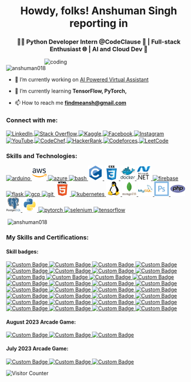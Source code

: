 <h1 align="center">Howdy, folks! Anshuman Singh reporting in</h1>
<h3 align="center">👨‍💻 Python Developer Intern @CodeClause 🐍 | Full-stack Enthusiast 🌐 | AI and Cloud Dev 🚀</h3>

<img align="right" alt="coding" width="400" src="https://user-images.githubusercontent.com/22107794/139580686-887df369-edb8-4bc8-b607-4fbf6d7e4866.gif">

<p align="left"> <img src="https://komarev.com/ghpvc/?username=anshuman018&label=Profile%20views&color=0e75b6&style=flat" alt="anshuman018" /> </p>

- 🔭 I’m currently working on [AI Powered Virtual Assistant](https://github.com/anshuman018/AI-Powered_Virtual_Assistant.git)

- 🌱 I’m currently learning **TensorFlow, PyTorch,**

- 📫 How to reach me **findmeansh@gmail.com**

<h3 align="left">Connect with me:</h3>
<p align="left">
  <a href="https://linkedin.com/in/anshuman-singh-37ab2b236" target="blank">
    <img align="center" src="https://raw.githubusercontent.com/rahuldkjain/github-profile-readme-generator/master/src/images/icons/Social/linked-in-alt.svg" alt="LinkedIn" height="30" width="40" />
  </a>
  <a href="https://stackoverflow.com/users/22467830/anshuman-singh" target="blank">
    <img align="center" src="https://raw.githubusercontent.com/rahuldkjain/github-profile-readme-generator/master/src/images/icons/Social/stack-overflow.svg" alt="Stack Overflow" height="30" width="40" />
  </a>
  <a href="https://kaggle.com/anshumansinghkaggle" target="blank">
    <img align="center" src="https://raw.githubusercontent.com/rahuldkjain/github-profile-readme-generator/master/src/images/icons/Social/kaggle.svg" alt="Kaggle" height="30" width="40" />
  </a>
  <a href="https://www.facebook.com/profile.php?id=100045878583123" target="blank">
    <img align="center" src="https://raw.githubusercontent.com/rahuldkjain/github-profile-readme-generator/master/src/images/icons/Social/facebook.svg" alt="Facebook" height="30" width="40" />
  </a>
  <a href="https://instagram.com/thakursabbbbbb" target="blank">
    <img align="center" src="https://raw.githubusercontent.com/rahuldkjain/github-profile-readme-generator/master/src/images/icons/Social/instagram.svg" alt="Instagram" height="30" width="40" />
  </a>
  <a href="https://www.youtube.com/c/@anshumansingh1466" target="blank">
    <img align="center" src="https://raw.githubusercontent.com/rahuldkjain/github-profile-readme-generator/master/src/images/icons/Social/youtube.svg" alt="YouTube" height="30" width="40" />
  </a>
  <a href="https://www.codechef.com/users/anshuman018" target="blank">
    <img align="center" src="https://cdn.jsdelivr.net/npm/simple-icons@3.1.0/icons/codechef.svg" alt="CodeChef" height="30" width="40" />
  </a>
  <a href="https://www.hackerrank.com/findmeansh" target="blank">
    <img align="center" src="https://raw.githubusercontent.com/rahuldkjain/github-profile-readme-generator/master/src/images/icons/Social/hackerrank.svg" alt="HackerRank" height="30" width="40" />
  </a>
  <a href="https://codeforces.com/profile/anshumansingh018" target="blank">
    <img align="center" src="https://raw.githubusercontent.com/rahuldkjain/github-profile-readme-generator/master/src/images/icons/Social/codeforces.svg" alt="Codeforces" height="30" width="40" />
  </a>
  <a href="https://leetcode.com/anshuman_leetcode18/" target="blank">
    <img align="center" src="https://raw.githubusercontent.com/rahuldkjain/github-profile-readme-generator/master/src/images/icons/Social/leet-code.svg" alt="LeetCode" height="30" width="40" />
  </a>
</p>

<h3 align="left">Skills and Technologies:</h3>
<p align="left"> <a href="https://www.arduino.cc/" target="_blank" rel="noreferrer"> <img src="https://cdn.worldvectorlogo.com/logos/arduino-1.svg" alt="arduino" width="40" height="40"/> </a> <a href="https://aws.amazon.com" target="_blank" rel="noreferrer"> <img src="https://raw.githubusercontent.com/devicons/devicon/master/icons/amazonwebservices/amazonwebservices-original-wordmark.svg" alt="aws" width="40" height="40"/> </a> <a href="https://azure.microsoft.com/en-in/" target="_blank" rel="noreferrer"> <img src="https://www.vectorlogo.zone/logos/microsoft_azure/microsoft_azure-icon.svg" alt="azure" width="40" height="40"/> </a> <a href="https://www.gnu.org/software/bash/" target="_blank" rel="noreferrer"> <img src="https://www.vectorlogo.zone/logos/gnu_bash/gnu_bash-icon.svg" alt="bash" width="40" height="40"/> </a> <a href="https://www.cprogramming.com/" target="_blank" rel="noreferrer"> <img src="https://raw.githubusercontent.com/devicons/devicon/master/icons/c/c-original.svg" alt="c" width="40" height="40"/> </a> <a href="https://www.w3schools.com/css/" target="_blank" rel="noreferrer"> <img src="https://raw.githubusercontent.com/devicons/devicon/master/icons/css3/css3-original-wordmark.svg" alt="css3" width="40" height="40"/> </a> <a href="https://www.docker.com/" target="_blank" rel="noreferrer"> <img src="https://raw.githubusercontent.com/devicons/devicon/master/icons/docker/docker-original-wordmark.svg" alt="docker" width="40" height="40"/> </a> <a href="https://dotnet.microsoft.com/" target="_blank" rel="noreferrer"> <img src="https://raw.githubusercontent.com/devicons/devicon/master/icons/dot-net/dot-net-original-wordmark.svg" alt="dotnet" width="40" height="40"/> </a> <a href="https://firebase.google.com/" target="_blank" rel="noreferrer"> <img src="https://www.vectorlogo.zone/logos/firebase/firebase-icon.svg" alt="firebase" width="40" height="40"/> </a> <a href="https://flask.palletsprojects.com/" target="_blank" rel="noreferrer"> <img src="https://www.vectorlogo.zone/logos/pocoo_flask/pocoo_flask-icon.svg" alt="flask" width="40" height="40"/> </a> <a href="https://cloud.google.com" target="_blank" rel="noreferrer"> <img src="https://www.vectorlogo.zone/logos/google_cloud/google_cloud-icon.svg" alt="gcp" width="40" height="40"/> </a> <a href="https://git-scm.com/" target="_blank" rel="noreferrer"> <img src="https://www.vectorlogo.zone/logos/git-scm/git-scm-icon.svg" alt="git" width="40" height="40"/> </a> <a href="https://www.w3.org/html/" target="_blank" rel="noreferrer"> <img src="https://raw.githubusercontent.com/devicons/devicon/master/icons/html5/html5-original-wordmark.svg" alt="html5" width="40" height="40"/> </a> <a href="https://kubernetes.io" target="_blank" rel="noreferrer"> <img src="https://www.vectorlogo.zone/logos/kubernetes/kubernetes-icon.svg" alt="kubernetes" width="40" height="40"/> </a> <a href="https://www.linux.org/" target="_blank" rel="noreferrer"> <img src="https://raw.githubusercontent.com/devicons/devicon/master/icons/linux/linux-original.svg" alt="linux" width="40" height="40"/> </a> <a href="https://www.mongodb.com/" target="_blank" rel="noreferrer"> <img src="https://raw.githubusercontent.com/devicons/devicon/master/icons/mongodb/mongodb-original-wordmark.svg" alt="mongodb" width="40" height="40"/> </a> <a href="https://www.mysql.com/" target="_blank" rel="noreferrer"> <img src="https://raw.githubusercontent.com/devicons/devicon/master/icons/mysql/mysql-original-wordmark.svg" alt="mysql" width="40" height="40"/> </a> <a href="https://www.photoshop.com/en" target="_blank" rel="noreferrer"> <img src="https://raw.githubusercontent.com/devicons/devicon/master/icons/photoshop/photoshop-line.svg" alt="photoshop" width="40" height="40"/> </a> <a href="https://www.php.net" target="_blank" rel="noreferrer"> <img src="https://raw.githubusercontent.com/devicons/devicon/master/icons/php/php-original.svg" alt="php" width="40" height="40"/> </a> <a href="https://www.postgresql.org" target="_blank" rel="noreferrer"> <img src="https://raw.githubusercontent.com/devicons/devicon/master/icons/postgresql/postgresql-original-wordmark.svg" alt="postgresql" width="40" height="40"/> </a> <a href="https://www.python.org" target="_blank" rel="noreferrer"> <img src="https://raw.githubusercontent.com/devicons/devicon/master/icons/python/python-original.svg" alt="python" width="40" height="40"/> </a> <a href="https://pytorch.org/" target="_blank" rel="noreferrer"> <img src="https://www.vectorlogo.zone/logos/pytorch/pytorch-icon.svg" alt="pytorch" width="40" height="40"/> </a> <a href="https://www.selenium.dev" target="_blank" rel="noreferrer"> <img src="https://raw.githubusercontent.com/detain/svg-logos/780f25886640cef088af994181646db2f6b1a3f8/svg/selenium-logo.svg" alt="selenium" width="40" height="40"/> </a> <a href="https://www.tensorflow.org" target="_blank" rel="noreferrer"> <img src="https://www.vectorlogo.zone/logos/tensorflow/tensorflow-icon.svg" alt="tensorflow" width="40" height="40"/> </a> </p>

 
<p>&nbsp;<img align="center" src="https://github-readme-stats.vercel.app/api?username=anshuman018&show_icons=true&locale=en" alt="anshuman018" /></p>

<h3 align="left">My Skills and Certifications:</h3>
<h4 align="left">Skill badges:</h4>
<p align="left">
  <a href="https://www.cloudskillsboost.google/public_profiles/fa8cde6a-3bc4-468f-8d99-9f2ee4d9f658/badges/4876878">
    <img src="https://cdn.qwiklabs.com/TYsbgZP55%2Br0JRwSj7I0KVyycYhxQ9CU5zOn85CHGLM%3D" alt="Custom Badge" width="" height="100">
  </a>
  <a href="https://www.cloudskillsboost.google/public_profiles/fa8cde6a-3bc4-468f-8d99-9f2ee4d9f658/badges/4887787">
    <img src="https://cdn.qwiklabs.com/E%2ByiTvj4cy%2BBUhWGSLJtgPG2uXlXn5WzFOMV2X1vjRQ%3D" alt="Custom Badge" width="" height="100">
  </a>
   <a href="https://www.cloudskillsboost.google/public_profiles/fa8cde6a-3bc4-468f-8d99-9f2ee4d9f658/badges/4887397">
    <img src="https://cdn.qwiklabs.com/3YRizadTwpn4OS%2FO0wFW953Fsnkw4xyqvFlQwTxoVpA%3D" alt="Custom Badge" width="" height="100">
  </a>
   <a href="https://www.cloudskillsboost.google/public_profiles/fa8cde6a-3bc4-468f-8d99-9f2ee4d9f658/badges/4868747">
    <img src="https://cdn.qwiklabs.com/nXFFrd1pA85%2FXJ6Ajs72qp0AB96AYS5zvHffJ20qRYY%3D" alt="Custom Badge" width="" height="100">
  </a>
   <a href="https://www.cloudskillsboost.google/public_profiles/fa8cde6a-3bc4-468f-8d99-9f2ee4d9f658/badges/4886625">
    <img src="https://cdn.qwiklabs.com/T0bEN231B1ujrZmOW2f0oIjpnB9fw4GUjfA7%2F5TKTg8%3D" alt="Custom Badge" width="" height="100">
  </a>
   <a href="https://www.cloudskillsboost.google/public_profiles/fa8cde6a-3bc4-468f-8d99-9f2ee4d9f658/badges/4876878">
    <img src="https://cdn.qwiklabs.com/TYsbgZP55%2Br0JRwSj7I0KVyycYhxQ9CU5zOn85CHGLM%3D" alt="Custom Badge" width="" height="100">
  </a>
   <a href="https://www.cloudskillsboost.google/public_profiles/fa8cde6a-3bc4-468f-8d99-9f2ee4d9f658/badges/4875579">
    <img src="https://cdn.qwiklabs.com/u3MPxQQDP5CG9FWthzPwSjhUklSwG1Bjm7ghQTkK5ZY%3D" alt="Custom Badge" width="" height="100">
  </a>
   <a href="https://www.cloudskillsboost.google/public_profiles/fa8cde6a-3bc4-468f-8d99-9f2ee4d9f658/badges/4868746">
    <img src="https://cdn.qwiklabs.com/YcrnfawPAN5vW%2BVqN1TK6VQTqLgBzoH2IlL3HBq5vME%3D" alt="Custom Badge" width="" height="100">
  </a>
   <a href="https://www.cloudskillsboost.google/public_profiles/fa8cde6a-3bc4-468f-8d99-9f2ee4d9f658/badges/4855206">
    <img src="https://cdn.qwiklabs.com/5AeD6J%2BFAjIkMTu8WpZlJz%2Frvi3zgODdGtx0d%2BGm750%3D" alt="Custom Badg" width="" height="100">
  </a>
   <a href="https://www.cloudskillsboost.google/public_profiles/fa8cde6a-3bc4-468f-8d99-9f2ee4d9f658/badges/4855120">
    <img src="https://cdn.qwiklabs.com/5hVgajAGKrsFBYb0dc3lzZEjfBlYaxY4208oGhqz6Co%3D" alt="Custom Badge" width="" height="100">
  </a>
   <a href="https://www.cloudskillsboost.google/public_profiles/fa8cde6a-3bc4-468f-8d99-9f2ee4d9f658/badges/4850707">
    <img src="https://cdn.qwiklabs.com/8%2Fa4oXwes8FCd4qdh%2FIzae9Zl7h9vgQJB4lmQXyFFoM%3D" alt="Custom Badge" width="" height="100">
  </a>
   <a href="https://www.cloudskillsboost.google/public_profiles/fa8cde6a-3bc4-468f-8d99-9f2ee4d9f658/badges/4848115">
    <img src="https://cdn.qwiklabs.com/psA1j5vs252dojHmnX0jn7%2BMJqdnv8SxUbcRyPOudeA%3D" alt="Custom Badge" width="" height="100">
  </a>
   <a href="https://www.cloudskillsboost.google/public_profiles/fa8cde6a-3bc4-468f-8d99-9f2ee4d9f658/badges/4840986">
    <img src="https://cdn.qwiklabs.com/cfDXHwD%2Bdb9hfd61xuLwvFqav8xJ8AUwdrT7YDoJU9g%3D" alt="Custom Badge" width="" height="100">
  </a>
   <a href="https://www.cloudskillsboost.google/public_profiles/fa8cde6a-3bc4-468f-8d99-9f2ee4d9f658/badges/4793336">
    <img src="https://cdn.qwiklabs.com/szy2pC%2FRlDn7DtW%2FPqC80RO3sX39XspY6aSLDGowV8Y%3D" alt="Custom Badge" width="" height="100">
  </a>
   <a href="https://www.cloudskillsboost.google/public_profiles/fa8cde6a-3bc4-468f-8d99-9f2ee4d9f658/badges/4770127">
    <img src="https://cdn.qwiklabs.com/5i0NFHuTMr9y5bQed6a57qM%2FnfHxeTYaqyWIwMGk054%3D" alt="Custom Badge" width="" height="100">
  </a>
   <a href="https://www.cloudskillsboost.google/public_profiles/fa8cde6a-3bc4-468f-8d99-9f2ee4d9f658/badges/4769641">
    <img src="https://cdn.qwiklabs.com/kNL%2BosWCH%2BFPdjWJJQu%2BCMYnfsLqou6iWZQd2EOl9Eo%3D" alt="Custom Badge" width="" height="100">
  </a>
   <a href="https://www.cloudskillsboost.google/public_profiles/fa8cde6a-3bc4-468f-8d99-9f2ee4d9f658/badges/4764160">
    <img src="https://cdn.qwiklabs.com/vemID6PlWXpDIrNVZDI18iF046Qm9uEo4rynCQjm190%3D" alt="Custom Badge" width="" height="100">
  </a>
   <a href="https://www.cloudskillsboost.google/public_profiles/fa8cde6a-3bc4-468f-8d99-9f2ee4d9f658/badges/4757732">
    <img src="https://cdn.qwiklabs.com/12LsjwqyJ7j%2FBx9Y2SAXjM0hzAEHY2sLwH%2FFiQceQ3c%3D" alt="Custom Badge" width="" height="100">
  </a>
   <a href="https://www.cloudskillsboost.google/public_profiles/fa8cde6a-3bc4-468f-8d99-9f2ee4d9f658/badges/4757393">
    <img src="https://cdn.qwiklabs.com/MFycsU%2BTvFgADPV8BcRX1pPd0cexoKRET9YIXVXtvv8%3D" alt="Custom Badge" width="" height="100">
  </a>
  <a href="https://www.cloudskillsboost.google/public_profiles/fa8cde6a-3bc4-468f-8d99-9f2ee4d9f658/badges/4757284">
    <img src="https://cdn.qwiklabs.com/gqxv%2F763Lmjh697XjFnEDLADN9qaCjnTjf%2B3r8TiRnk%3D" alt="Custom Badge" width="" height="100">
  </a>
   <a href="https://www.cloudskillsboost.google/public_profiles/fa8cde6a-3bc4-468f-8d99-9f2ee4d9f658/badges/4753183">
    <img src="https://cdn.qwiklabs.com/hGAGKdg7AkoweGWpTFvFwe3UnZDw3EY%2FSWx94mnWrxk%3D" alt="Custom Badge" width="" height="100">
  </a>
   <a href="https://www.cloudskillsboost.google/public_profiles/fa8cde6a-3bc4-468f-8d99-9f2ee4d9f658/badges/4751504">
    <img src="https://cdn.qwiklabs.com/%2BpOT%2BBZY9BS7kfk5iglnlKqCgOdME6g%2BVx3q0cok%2FgE%3D" alt="Custom Badge" width="" height="100">
  </a>
   <a href="https://www.cloudskillsboost.google/public_profiles/fa8cde6a-3bc4-468f-8d99-9f2ee4d9f658/badges/4751223">
    <img src="https://cdn.qwiklabs.com/ZHYI%2BNEO%2BkAk32hxQVSSH9UCEzJACG6nTTgA0slbiQQ%3D" alt="Custom Badge" width="" height="100">
  </a>
   <a href="https://www.cloudskillsboost.google/public_profiles/fa8cde6a-3bc4-468f-8d99-9f2ee4d9f658/badges/4746713">
    <img src="https://cdn.qwiklabs.com/avLswGesBdPVZgJPWOCscSTTxTYoTwYBMa8%2F9VqB0Yg%3D" alt="Custom Badge" width="" height="100">
  </a>
   <a href="https://www.cloudskillsboost.google/public_profiles/fa8cde6a-3bc4-468f-8d99-9f2ee4d9f658/badges/4745799">
    <img src="https://cdn.qwiklabs.com/vi9U3TnPxXdjiaH1GwmBT2Q1GXpSJ%2FoWYVbWaxj%2FYpk%3D" alt="Custom Badge" width="" height="100">
  </a>
   <a href="https://www.cloudskillsboost.google/public_profiles/fa8cde6a-3bc4-468f-8d99-9f2ee4d9f658/badges/4745441">
    <img src="https://cdn.qwiklabs.com/FviWG7zqkyrY7cCjCHeaf6nfyVpOjelrIOdu65triDw%3D" alt="Custom Badge" width="" height="100">
  </a>
  
   <a href="https://www.cloudskillsboost.google/public_profiles/fa8cde6a-3bc4-468f-8d99-9f2ee4d9f658/badges/4587893">
    <img src="https://cdn.qwiklabs.com/zMIWZwsiGjUCBQ%2Fig7%2BxvaxOyC8tWKGlWAhN5pSLzUU%3D" alt="Custom Badge" width="" height="100">
  </a>
  
   <a href="https://www.cloudskillsboost.google/public_profiles/fa8cde6a-3bc4-468f-8d99-9f2ee4d9f658/badges/4553801">
    <img src="https://cdn.qwiklabs.com/2rxRoJ9gtYKdVpjcduZ%2BI1Dy2Fliie5V3zg5i9dsgpw%3D" alt="Custom Badge" width="" height="100">
  </a>
  
   <a href="https://www.cloudskillsboost.google/public_profiles/fa8cde6a-3bc4-468f-8d99-9f2ee4d9f658/badges/4553294">
    <img src="https://cdn.qwiklabs.com/pQKn%2BMWMs9ONN1oe7aDVjbornzSbFifony2eHUbl%2BA8%3D" alt="Custom Badge" width="" height="100">
  </a>
  
   <a href="https://www.cloudskillsboost.google/public_profiles/fa8cde6a-3bc4-468f-8d99-9f2ee4d9f658/badges/4363745">
    <img src="https://cdn.qwiklabs.com/d0fqyBIcru%2F5JfZJP7hoeLXNPLPRNEDAVUAtG7WDP4Q%3D" alt="Custom Badge" width="" height="100">
  </a>
  
   <a href="https://www.cloudskillsboost.google/public_profiles/fa8cde6a-3bc4-468f-8d99-9f2ee4d9f658/badges/4354101">
    <img src="https://cdn.qwiklabs.com/dYFj409B3GdgsvWGJo97ONhcGPVO4ckL0%2FAFMMu5KiI%3D" alt="Custom Badge" width="" height="100">
  </a>
  
   <a href="https://www.cloudskillsboost.google/public_profiles/fa8cde6a-3bc4-468f-8d99-9f2ee4d9f658/badges/4251794">
    <img src="https://cdn.qwiklabs.com/4HKvXP8g6OYGaRnM%2FiWmiTJKgtzy9gC7TTaMTUb3ndA%3D" alt="Custom Badge" width="" height="100">
  </a>
  </p>
  <h4 align="left">August 2023 Arcade Game:</h4>
   <a href="https://www.cloudskillsboost.google/public_profiles/fa8cde6a-3bc4-468f-8d99-9f2ee4d9f658/badges/4610573">
    <img src="https://cdn.qwiklabs.com/p8wsGQk%2FQFybNJ6X8e2nbTzO7I6cudDI7LIz5ruBOGc%3D" alt="Custom Badge" width="" height="100">
  </a>
   <a href="https://www.cloudskillsboost.google/public_profiles/fa8cde6a-3bc4-468f-8d99-9f2ee4d9f658/badges/4663103">
    <img src="https://cdn.qwiklabs.com/2aa%2F0jaVdpLnG80%2F76Xg5o33TXxsjsdGqNjgyMjT%2Bao%3D" alt="Custom Badge" width="" height="100">
  </a>
   <a href="https://www.cloudskillsboost.google/public_profiles/fa8cde6a-3bc4-468f-8d99-9f2ee4d9f658/badges/4824577">
    <img src="https://cdn.qwiklabs.com/QD0C0GL8Go48QJD4vqE8RMlDQMQk2es7tLgNQ3uizr0%3D" alt="Custom Badge" width="" height="100">
  </a>
  <h4 align="left">July 2023 Arcade Game:</h4>
   <a href="https://www.cloudskillsboost.google/public_profiles/fa8cde6a-3bc4-468f-8d99-9f2ee4d9f658/badges/4364772">
    <img src="https://cdn.qwiklabs.com/f8yw2QLvxlvPhXGpBPH0xjZRtte0lwGLogHCranrx74%3D" alt="Custom Badge" width="" height="100">
  </a>
  <a href="https://www.cloudskillsboost.google/public_profiles/fa8cde6a-3bc4-468f-8d99-9f2ee4d9f658/badges/4455972">
    <img src="https://cdn.qwiklabs.com/kt66WrqdJ2YUeLHVCkyK6OotUZBVd%2BhvpAZWZS2Gu70%3D" alt="Custom Badge" width="" height="100">
  </a>
  <a href="https://www.cloudskillsboost.google/public_profiles/fa8cde6a-3bc4-468f-8d99-9f2ee4d9f658/badges/4433167">
    <img src="https://cdn.qwiklabs.com/N1TTSEnjX7blIJW0Irr0B8gfjz7D%2FNBhYlNX9NBFVk4%3D" alt="Custom Badge" width="" height="100">
  </a>
    
  </p>

 <!-- Your existing content -->


  <!-- Your skills and technologies badges here -->
</p>

<p align="left">
  <img src="https://visitor-badge.glitch.me/badge?page_id=anshuman018.anshuman018" alt="Visitor Counter">
</p>

<!-- More of your content -->


  
                   


 
 




